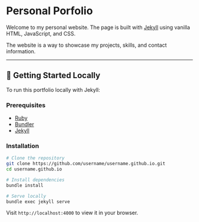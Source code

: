 # Personal Porfolio

Welcome to my personal website. The page is built with [Jekyll](https://jekyllrb.com/) using vanilla HTML, JavaScript, and CSS. 

The website is a way to showcase my projects, skills, and contact information. 

---

## 🚀 Getting Started Locally

To run this portfolio locally with Jekyll:

### Prerequisites

- [Ruby](https://www.ruby-lang.org/en/)
- [Bundler](https://bundler.io/)
- [Jekyll](https://jekyllrb.com/)

### Installation

```bash
# Clone the repository
git clone https://github.com/username/username.github.io.git
cd username.github.io

# Install dependencies
bundle install

# Serve locally
bundle exec jekyll serve

```
Visit ```http://localhost:4000``` to view it in your browser.
